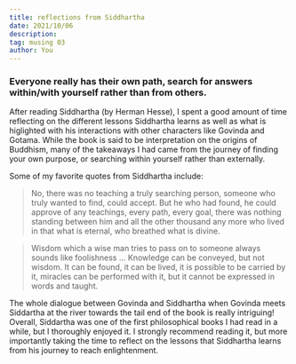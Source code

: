 ```yaml
---
title: reflections from Siddhartha
date: 2021/10/06
description:
tag: musing 03
author: You
---
```


### Everyone really has their own path, search for answers within/with yourself rather than from others. 
 
After reading Siddhartha (by Herman Hesse), I spent a good amount of time reflecting on the different lessons Siddhartha learns as well as what is higlighted with his interactions with other characters like Govinda and Gotama. While the book is said to be interpretation on the origins of Buddhism, many of the takeaways I had came from the journey of finding your own purpose, or searching within yourself rather than externally. 

Some of my favorite quotes from Siddhartha include:

> No, there was no teaching a truly searching person, someone who truly wanted to find, could accept. But he who had found, he could approve of any teachings, every path, every goal, there was nothing standing between him and all the other thousand any more who lived in that what is eternal, who breathed what is divine. 

> Wisdom which a wise man tries to pass on to someone always sounds like foolishness ... Knowledge can be conveyed, but not wisdom. It can be found, it can be lived, it is possible to be carried by it, miracles can be performed with it, but it cannot be expressed in words and taught.

The whole dialogue between Govinda and Siddhartha when Govinda meets Siddartha at the river towards the tail end of the book is really intriguing! Overall, Siddartha was one of the first philosophical books I had read in a while, but I thoroughly enjoyed it. I strongly recommend reading it, but more importantly taking the time to reflect on the lessons that Siddhartha learns from his journey to reach enlightenment.


 

